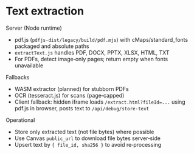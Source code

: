 # Text extraction

Server (Node runtime)
- pdf.js (`pdfjs-dist/legacy/build/pdf.mjs`) with cMaps/standard_fonts packaged and absolute paths
- `extractText.js` handles PDF, DOCX, PPTX, XLSX, HTML, TXT
- For PDFs, detect image‑only pages; return empty when fonts unavailable

Fallbacks
- WASM extractor (planned) for stubborn PDFs
- OCR (tesseract.js) for scans (page‑capped)
- Client fallback: hidden iframe loads `/extract.html?fileId=...` using pdf.js in browser, posts text to `/api/debug/store-text`

Operational
- Store only extracted text (not file bytes) where possible
- Use Canvas `public_url` to download file bytes server‑side
- Upsert text by `{ file_id, sha256 }` to avoid re‑processing
